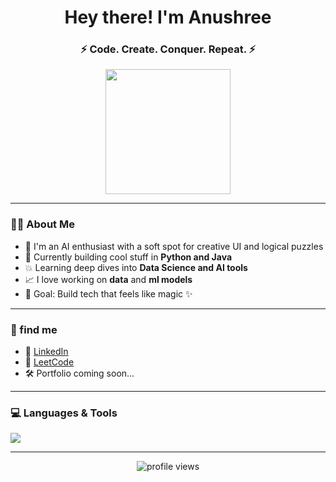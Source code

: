 <h1 align="center">Hey there!  I'm Anushree </h1>
<h3 align="center">⚡ Code. Create. Conquer. Repeat. ⚡</h3>

<p align="center">
  <img src="https://media.giphy.com/media/du3J3cXyzhj75IOgvA/giphy.gif" width="200px">
</p>

---

### 👩‍💻 About Me

- 🌟 I'm an AI enthusiast with a soft spot for creative UI and logical puzzles  
- 🧠 Currently building cool stuff in **Python and Java**  
- 💥 Learning deep dives into **Data Science and AI tools**  
- 📈 I love working on **data** and **ml models**  
- 🎯 Goal: Build tech that feels like magic ✨

---

### 🔗 find me 

- 💼 [LinkedIn](https://www.linkedin.com/in/anushree14/)
- 🧩 [LeetCode](https://leetcode.com/u/Anushree_14/)
- 🛠️ Portfolio coming soon...

---

### 💻 Languages & Tools

<p align="left">
  <img src="https://skillicons.dev/icons?i=python,java,js,html,css,mysql,mongodb,git,figma,vscode,react" />
</p>


---

<p align="center">
  <img src="https://komarev.com/ghpvc/?username=ANUSHREE1403&label=Profile%20views&color=0e75b6&style=flat" alt="profile views" />
</p>
